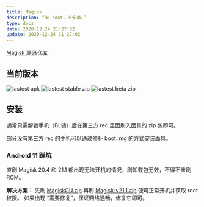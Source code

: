```yaml
---
title: Magisk
description: “无 root，不安卓。”
type: docs
date: 2020-12-24 21:27:02
update: 2020-12-24 21:27:02
---
```


[Magisk 源码仓库](https://github.com/topjohnwu/Magisk)

## 当前版本
![lastest apk](https://camo.githubusercontent.com/6ea977814028c8d7eca513a23b2bc24caac1c3c9f3f5d20af1d317f45c1f4885/68747470733a2f2f696d672e736869656c64732e696f2f62616467652f4d616769736b2532304d616e616765722d76382e302e332d677265656e) ![lastest stable zip](https://camo.githubusercontent.com/865fa6c7f9cd8204da54458da2d14ebe5530272dded22138bf38de546b61fead/68747470733a2f2f696d672e736869656c64732e696f2f62616467652f4d616769736b2d7632302e342d626c7565) ![lastest beta zip](https://camo.githubusercontent.com/19e905743d069248edbb8f2bc8ca600126aabdd65a51419bc5ae99765b72df0d/68747470733a2f2f696d672e736869656c64732e696f2f62616467652f4d616769736b253230426574612d7632312e312d626c7565)

## 安装
通常只需解锁手机（BL锁）后在第三方 rec 里面刷入面具的 zip 包即可。

部分没有第三方 rec 的手机可以通过修补 boot.img 的方式安装面具。

### Android 11 踩坑
直刷 Magisk 20.4 和 21.1 都出现无法开机的情况，刷卸载包无效，不得不重刷 ROM。

**解决方案：**
先刷 [MagiskCU.zip](https://lanzoui.com/iS22wj1wqfi) 再刷 [Magisk-v21.1.zip](https://github.com/topjohnwu/Magisk/releases/download/v21.1/Magisk-v21.1.zip) 便可正常开机并获取 root 权限。
如果出现 “需要修复”，保证网络通畅，修复它即可。
